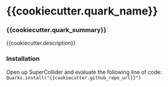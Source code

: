 # {{cookiecutter.quark_name}}

### {{cookiecutter.quark_summary}}

{{cookiecutter.description}}

### Installation

Open up SuperCollider and evaluate the following line of code:
`Quarks.install("{{cookiecutter.github_repo_url}}")`
